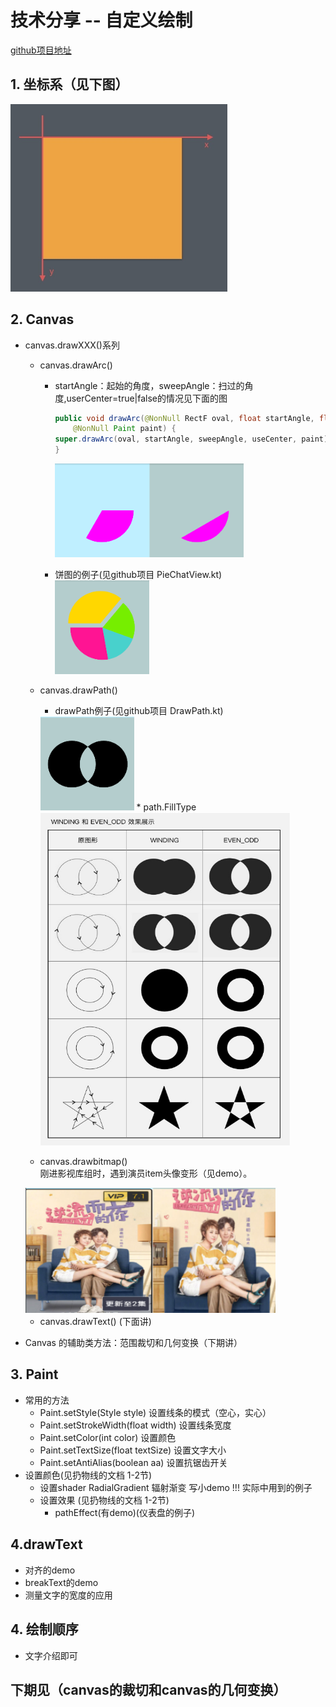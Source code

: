 # 技术分享 -- 自定义绘制
[github项目地址](https://github.com/chengxiaobo3/TestCanvas)
## 1. 坐标系（见下图）
<img src="pic/1.png" with=300 height=300> 

## 2. Canvas
* canvas.drawXXX()系列
   * canvas.drawArc()  
      * startAngle：起始的角度，sweepAngle：扫过的角度,userCenter=true|false的情况见下面的图
        ```java
        public void drawArc(@NonNull RectF oval, float startAngle, float sweepAngle, boolean useCenter,
            @NonNull Paint paint) {
        super.drawArc(oval, startAngle, sweepAngle, useCenter, paint);
        }
        ```
        <img src="pic/2.png" with=300 height=150>

     * 饼图的例子(见github项目 PieChatView.kt)  
       <img src="pic/3.png" with=150 height=150>
   * canvas.drawPath()  
      * drawPath例子(见github项目 DrawPath.kt)   
       <img src="pic/4.png" width=150 height=150 >  
      *   path.FillType    
       <img src="pic/5.png" width=400 height=533 >  
    
   * canvas.drawbitmap()  
     刚进影视库组时，遇到演员item头像变形（见demo）。  
    <img src="pic/6.png" width=400 height=200 >  

   * canvas.drawText() (下面讲)
 
* Canvas 的辅助类方法：范围裁切和几何变换（下期讲）
## 3. Paint
 * 常用的方法
   * Paint.setStyle(Style style) 设置线条的模式（空心，实心）
   * Paint.setStrokeWidth(float width) 设置线条宽度
   * Paint.setColor(int color) 设置颜色
   * Paint.setTextSize(float textSize) 设置文字大小
   * Paint.setAntiAlias(boolean aa) 设置抗锯齿开关
* 设置颜色(见扔物线的文档 1-2节)
  *  设置shader RadialGradient 辐射渐变  写小demo !!! 实际中用到的例子
  * 设置效果 (见扔物线的文档 1-2节)
    * pathEffect(有demo)(仪表盘的例子)
## 4.drawText
  * 对齐的demo
  * breakText的demo
  * 测量文字的宽度的应用

## 4. 绘制顺序
 * 文字介绍即可
## 下期见（canvas的裁切和canvas的几何变换）